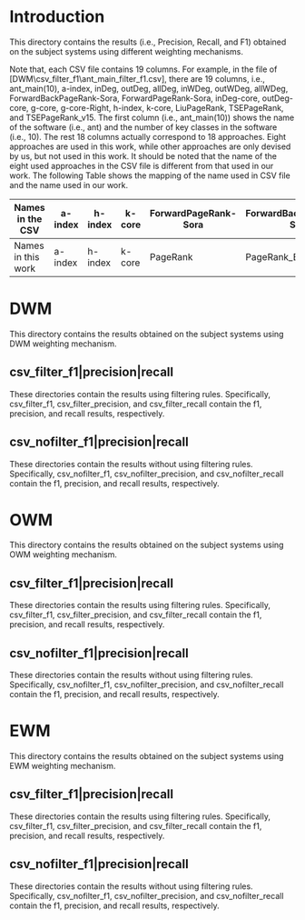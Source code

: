 # Introduction
This directory contains the results (i.e., Precision, Recall, and F1) obtained on the subject systems using different weighting mechanisms.

Note that, each CSV file contains 19 columns. For example, in the file of [DWM\csv_filter_f1\ant_main_filter_f1.csv], there are 19 columns, i.e., ant_main(10), a-index, 
inDeg, outDeg, allDeg, inWDeg, outWDeg, allWDeg, ForwardBackPageRank-Sora, ForwardPageRank-Sora, inDeg-core, outDeg-core, g-core, g-core-Right, h-index, k-core, LiuPageRank, 
TSEPageRank, and TSEPageRank_v15. The first column (i.e., ant_main(10)) shows the name of the software (i.e., ant) and the number of key classes in the software (i.e., 10). The 
rest 18 columns actually correspond to 18 approaches. Eight approaches are used in this work, while other approaches are only devised by us, but not used in this work. It should 
be noted that the name of the eight used approaches in the CSV file is different from that used in our work. The following Table shows the mapping of the name used in CSV file and 
the name used in our work.

Names in the CSV | a-index | h-index | k-core | ForwardPageRank-Sora | ForwardBackPageRank-Sora | g-core | ElementRank | LiuPageRank | TSEPageRank_v15
---- | ---- | --- | --- | --- | --- | --- | --- | --- | ---
Names in this work | a-index | h-index | k-core | PageRank | PageRank_BR | ICOOK | ElementRank | PageRank_IVOL | Pride

# DWM
This directory contains the results obtained on the subject systems using DWM weighting mechanism.

## csv_filter_f1|precision|recall
These directories contain the results using filtering rules. Specifically, csv_filter_f1, csv_filter_precision, and csv_filter_recall contain the f1, precision, and recall results, respectively.

## csv_nofilter_f1|precision|recall
These directories contain the results without using filtering rules. Specifically, csv_nofilter_f1, csv_nofilter_precision, and csv_nofilter_recall contain the f1, precision, and recall results, respectively.

# OWM
This directory contains the results obtained on the subject systems using OWM weighting mechanism.

## csv_filter_f1|precision|recall
These directories contain the results using filtering rules. Specifically, csv_filter_f1, csv_filter_precision, and csv_filter_recall contain the f1, precision, and recall results, respectively.

## csv_nofilter_f1|precision|recall
These directories contain the results without using filtering rules. Specifically, csv_nofilter_f1, csv_nofilter_precision, and csv_nofilter_recall contain the f1, precision, and recall results, respectively.

# EWM
This directory contains the results obtained on the subject systems using EWM weighting mechanism.

## csv_filter_f1|precision|recall
These directories contain the results using filtering rules. Specifically, csv_filter_f1, csv_filter_precision, and csv_filter_recall contain the f1, precision, and recall results, respectively.

## csv_nofilter_f1|precision|recall
These directories contain the results without using filtering rules. Specifically, csv_nofilter_f1, csv_nofilter_precision, and csv_nofilter_recall contain the f1, precision, and recall results, respectively.
